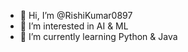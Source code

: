 - 👋 Hi, I’m @RishiKumar0897
- 👀 I’m interested in AI & ML
- 🌱 I’m currently learning Python & Java


<!---
RishiKumar0897/RishiKumar0897 is a ✨ special ✨ repository because its `README.md` (this file) appears on your GitHub profile.
You can click the Preview link to take a look at your changes.
--->
